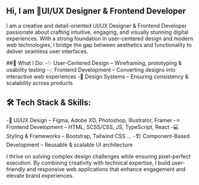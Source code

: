 ## Hi, I am 🚀UI/UX Designer & Frontend Developer

<!--
**sashishrestha/sashishrestha** is a ✨ _special_ ✨ repository because its `README.md` (this file) appears on your GitHub profile.

Here are some ideas to get you started:

- 🔭 I’m currently working on ...
- 🌱 I’m currently learning ...
- 👯 I’m looking to collaborate on ...
- 🤔 I’m looking for help with ...
- 💬 Ask me about ...
- 📫 How to reach me: ...
- 😄 Pronouns: ...
- ⚡ Fun fact: ...
-->


I am a creative and detail-oriented UI/UX Designer & Frontend Developer passionate about crafting intuitive, engaging, and visually stunning digital experiences. With a strong foundation in user-centered design and modern web technologies, I bridge the gap between aesthetics and functionality to deliver seamless user interfaces.

##🔹 What I Do:
-✨ User-Centered Design – Wireframing, prototyping & usability testing
-💡 Frontend Development – Converting designs into interactive web experiences
-🎨 Design Systems – Ensuring consistency & scalability across products

## 🛠 Tech Stack & Skills:
-🎨 UI/UX Design – Figma, Adobe XD, Photoshop, Illustrator, Framer
-⚛️ Frontend Development – HTML, SCSS/CSS, JS, TypeScript, React 
-💻 Styling & Frameworks – Bootstrap, Tailwind CSS ...
-🏗 Component-Based Development – Reusable & scalable UI architecture

I thrive on solving complex design challenges while ensuring pixel-perfect execution. By combining creativity with technical expertise, I build user-friendly and responsive web applications that enhance engagement and elevate brand experiences.
